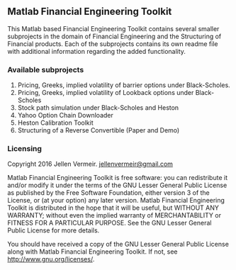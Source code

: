 ## Matlab Financial Engineering Toolkit

This Matlab based Financial Engineering Toolkit contains several smaller subprojects in the domain of Financial Engineering and the Structuring of Financial products. 
Each of the subprojects contains its own readme file with additional information regarding the added functionality.

### Available subprojects

1. Pricing, Greeks, implied volatility of barrier options under Black-Scholes. 
2. Pricing, Greeks, implied volatility of Lookback options under Black-Scholes 
3. Stock path simulation under Black-Scholes and Heston 
4. Yahoo Option Chain Downloader 
5. Heston Calibration Toolkit
6. Structuring of a Reverse Convertible (Paper and Demo)

### Licensing
Copyright 2016 Jellen Vermeir. <jellenvermeir@gmail.com>

Matlab Financial Engineering Toolkit is free software: you can redistribute it and/or modify it under the terms of the GNU Lesser General Public License as published by the Free Software Foundation, either version 3 of the License, or (at your option) any later version. Matlab Financial Engineering Toolkit is distributed in the hope that it will be useful, but WITHOUT ANY WARRANTY; without even the implied warranty of MERCHANTABILITY or FITNESS FOR A PARTICULAR PURPOSE. See the GNU Lesser General Public License for more details.

You should have received a copy of the GNU Lesser General Public License along with Matlab Financial Engineering Toolkit. If not, see <http://www.gnu.org/licenses/>.